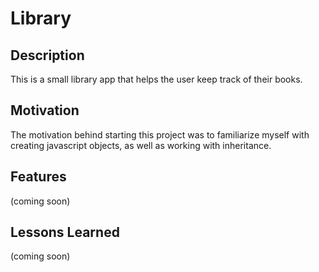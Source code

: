 
# Library

## Description
This is a small library app that helps the user keep track of their books.
## Motivation
The motivation behind starting this project was to familiarize myself with creating javascript objects, as well as working with inheritance. 
## Features
(coming soon)

## Lessons Learned
(coming soon)